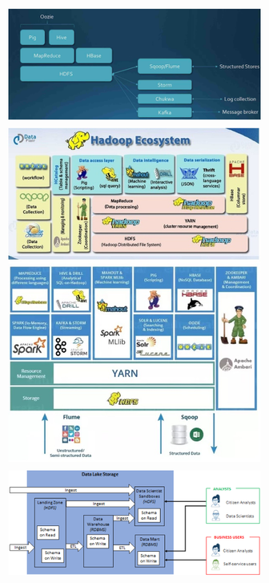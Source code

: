 

![hadoopEcoSystem1](./hadoopEcoSystem1.jpg)


![hadoopEcoSystem2](./hadoopEcoSystem2-pics.jpg)

![landing-dataLake-analytics](./landing-dataLake-analytics.png)
